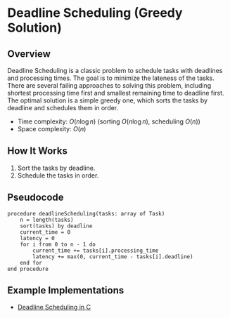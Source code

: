 # Deadline Scheduling (Greedy Solution)

## Overview

Deadline Scheduling is a classic problem to schedule tasks with deadlines and processing times. The goal is to minimize the lateness of the tasks. There are several failing approaches to solving this problem, including shortest processing time first and smallest remaining time to deadline first. The optimal solution is a simple greedy one, which sorts the tasks by deadline and schedules them in order.

- Time complexity: $O(n \log n)$ (sorting $O(n \log n)$, scheduling $O(n)$)
- Space complexity: $O(n)$

## How It Works

1. Sort the tasks by deadline.
2. Schedule the tasks in order.

## Pseudocode
```plaintext
procedure deadlineScheduling(tasks: array of Task)
    n = length(tasks)
    sort(tasks) by deadline
    current_time = 0
    latency = 0
    for i from 0 to n - 1 do
        current_time += tasks[i].processing_time
        latency += max(0, current_time - tasks[i].deadline)
    end for
end procedure
```

## Example Implementations

- [Deadline Scheduling in C](./deadline_scheduling.c)